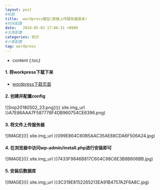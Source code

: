 ```yaml
---
layout: post
#标题
title:  wordpress建站(直接上传服务器版本)
#时间配置
date:   2018-05-02 17:06:31 +0800
#大类配置
categories: 知识
#小类配置
tag: wordpress
---
```

 
* content
{:toc}

#### 1. 将workpress下载下来

* <a href="https://cn.wordpress.org/txt-download/" target="_blank">wordpress下载页面</a><br>

#### 2. 创建并配置config

![Snip20180502_23.png]({{ site.img_url }}A7E86AAA7F587778F4DB960754CE6396.png)

#### 3. 将文件上传服务器

![IMAGE]({{ site.img_url }}099E864C60B5AAC35AE88CDA6F506A24.jpg)

#### 4. 在浏览器中访问wp-admin/install.php进行安装即可

![IMAGE]({{ site.img_url }}7433F9846B817C604C98C6E3B8B606BB.jpg)

#### 5. 安装后数据库

![IMAGE]({{ site.img_url }}3C319E8152265213EA91B4757A2F6A8C.jpg)
